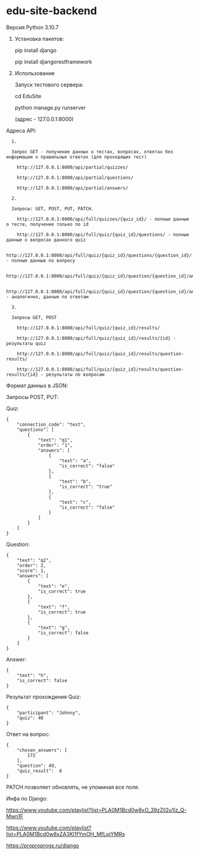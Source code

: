 # edu-site-backend

Версия Python 3.10.7

1. Установка пакетов:
  
    pip install django
  
    pip install djangorestframework

2. Использование
   
   Запуск тестового сервера:
    
    cd EduSite
    
    python manage.py runserver
      
      (адрес - 127.0.0.1:8000)
      
  Адреса API:
  
      1.

      Запрос GET - получение данных о тестах, вопросах, ответах без информации о правильных ответах (для проходящих тест)

        http://127.0.0.1:8000/api/partial/quizzes/

        http://127.0.0.1:8000/api/partial/questions/

        http://127.0.0.1:8000/api/partial/answers/

      2.

      Запросы: GET, POST, PUT, PATCH.

        http://127.0.0.1:8000/api/full/quizzes/{quiz_id}/ - полные данные о тесте, получение только по id

        http://127.0.0.1:8000/api/full/quiz/{quiz_id}/questions/ - полные данные о вопросах данного quiz

        http://127.0.0.1:8000/api/full/quiz/{quiz_id}/questions/{question_id}/ - полные данные по вопросу

        http://127.0.0.1:8000/api/full/quiz/{quiz_id}/question/{question_id}/answers/

        http://127.0.0.1:8000/api/full/quiz/{quiz_id}/question/{question_id}/answers/{answer_id}/ - аналогично, данные по ответам

      3.

      Запросы GET, POST

        http://127.0.0.1:8000/api/full/quiz/{quiz_id}/results/

        http://127.0.0.1:8000/api/full/quiz/{quiz_id}/results/{id} - результаты quiz

        http://127.0.0.1:8000/api/full/quiz/{quiz_id}/results/question-results/

        http://127.0.0.1:8000/api/full/quiz/{quiz_id}/results/question-results/{id} - результаты по вопросам
    
  Формат данных в JSON:
    
Запросы POST, PUT:

Quiz:
```
{
    "connection_code": "test",
    "questions": [
        {
            "text": "q1",
            "order": "1",
            "answers": [
                {
                    "text": "a",
                    "is_correct": "false"
                },
                {
                    "text": "b",
                    "is_correct": "true"
                },
                {
                    "text": "c",
                    "is_correct": "false"
                }
            ]
        }
    ]
}
```
Question:
```
{
    "text": "q2",
    "order": 2,
    "score": 1,
    "answers": [
        {
            "text": "e",
            "is_correct": true
        },
        {
            "text": "f",
            "is_correct": true
        },
        {
            "text": "g",
            "is_correct": false
        }
    ]
}
```
Answer:
```
{
    "text": "h",
    "is_correct": false
}
```
Результат прохождения Quiz:
```
{
    "participant": "Johnny",
    "quiz": 40
}
```
Ответ на вопрос:
```
{
    "chosen_answers": [
        172
    ],
    "question": 49,
    "quiz_result":  6
}
```
PATCH позволяет обновлять, не упоминая все поля.



Инфа по Django:

https://www.youtube.com/playlist?list=PLA0M1Bcd0w8xO_39zZll2u1lz_Q-Mwn1F

https://www.youtube.com/playlist?list=PLA0M1Bcd0w8xZA3Kl1fYmOH_MfLpiYMRs

https://proproprogs.ru/django
